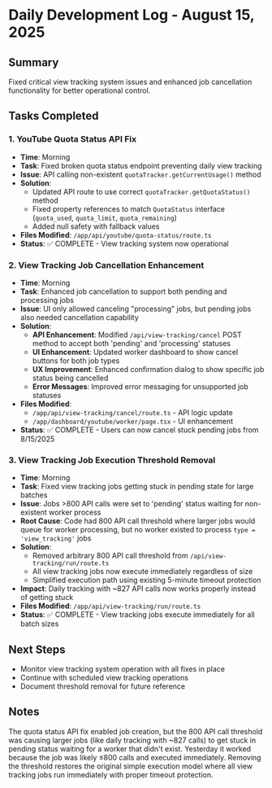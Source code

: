 # Daily Development Log - August 15, 2025

## Summary
Fixed critical view tracking system issues and enhanced job cancellation functionality for better operational control.

## Tasks Completed

### 1. YouTube Quota Status API Fix
- **Time**: Morning
- **Task**: Fixed broken quota status endpoint preventing daily view tracking
- **Issue**: API calling non-existent `quotaTracker.getCurrentUsage()` method
- **Solution**: 
  - Updated API route to use correct `quotaTracker.getQuotaStatus()` method
  - Fixed property references to match `QuotaStatus` interface (`quota_used`, `quota_limit`, `quota_remaining`)
  - Added null safety with fallback values
- **Files Modified**: `/app/api/youtube/quota-status/route.ts`
- **Status**: ✅ COMPLETE - View tracking system now operational

### 2. View Tracking Job Cancellation Enhancement
- **Time**: Morning  
- **Task**: Enhanced job cancellation to support both pending and processing jobs
- **Issue**: UI only allowed canceling "processing" jobs, but pending jobs also needed cancellation capability
- **Solution**:
  - **API Enhancement**: Modified `/api/view-tracking/cancel` POST method to accept both 'pending' and 'processing' statuses
  - **UI Enhancement**: Updated worker dashboard to show cancel buttons for both job types
  - **UX Improvement**: Enhanced confirmation dialog to show specific job status being cancelled
  - **Error Messages**: Improved error messaging for unsupported job statuses
- **Files Modified**: 
  - `/app/api/view-tracking/cancel/route.ts` - API logic update
  - `/app/dashboard/youtube/worker/page.tsx` - UI enhancement
- **Status**: ✅ COMPLETE - Users can now cancel stuck pending jobs from 8/15/2025

### 3. View Tracking Job Execution Threshold Removal
- **Time**: Morning
- **Task**: Fixed view tracking jobs getting stuck in pending state for large batches
- **Issue**: Jobs >800 API calls were set to 'pending' status waiting for non-existent worker process
- **Root Cause**: Code had 800 API call threshold where larger jobs would queue for worker processing, but no worker existed to process `type = 'view_tracking'` jobs
- **Solution**:
  - Removed arbitrary 800 API call threshold from `/api/view-tracking/run/route.ts`
  - All view tracking jobs now execute immediately regardless of size
  - Simplified execution path using existing 5-minute timeout protection
- **Impact**: Daily tracking with ~827 API calls now works properly instead of getting stuck
- **Files Modified**: `/app/api/view-tracking/run/route.ts`
- **Status**: ✅ COMPLETE - View tracking jobs execute immediately for all batch sizes

## Next Steps
- Monitor view tracking system operation with all fixes in place
- Continue with scheduled view tracking operations
- Document threshold removal for future reference

## Notes
The quota status API fix enabled job creation, but the 800 API call threshold was causing larger jobs (like daily tracking with ~827 calls) to get stuck in pending status waiting for a worker that didn't exist. Yesterday it worked because the job was likely ≤800 calls and executed immediately. Removing the threshold restores the original simple execution model where all view tracking jobs run immediately with proper timeout protection.